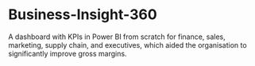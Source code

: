 # Business-Insight-360
A dashboard with KPIs in Power BI from scratch for finance, sales, marketing, supply chain, and executives, which aided the organisation to significantly improve gross margins.

